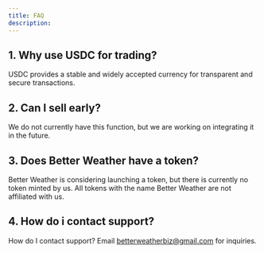 ```yaml
---
title: FAQ
description:
---
```


## 1. Why use USDC for trading?

USDC provides a stable and widely accepted currency for transparent and secure transactions.

## 2. Can I sell early?

We do not currently have this function, but we are working on integrating it in the future.

## 3. Does Better Weather have a token?

Better Weather is considering launching a token, but there is currently no token minted by us. All tokens with the name Better Weather are not affiliated with us.

## 4. How do i contact support?

How do I contact support? Email betterweatherbiz@gmail.com for inquiries.
